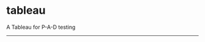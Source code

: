tableau
=======

A Tableau for P-A-D testing
 
 
 
---------------------------------------------------------------------------------------------------------------------